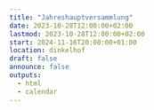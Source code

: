 ```yaml
---
title: "Jahreshauptversammlung"
date: 2023-10-28T12:00:00+02:00
lastmod: 2023-10-28T12:00:00+02:00
start: 2024-11-16T20:00:00+01:00
location: dinkelhof
draft: false
announce: false
outputs:
  - html
  - calendar
---
```


